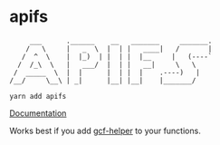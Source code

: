# apifs

```text
     ___      .______    __   _______     _______.
    /   \     |   _  \  |  | |   ____|   /       |
   /  ^  \    |  |_)  | |  | |  |__     |   (----`
  /  /_\  \   |   ___/  |  | |   __|     \   \
 /  _____  \  |  |      |  | |  |    .----)   |
/__/     \__\ | _|      |__| |__|    |_______/
```

`yarn add apifs`

[Documentation](DOC.md)

Works best if you add [gcf-helper](https://github.com/google-cloud-tools/node-faas-helper)
to your functions.
